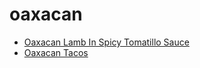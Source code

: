 # oaxacan

 * [Oaxacan Lamb In Spicy Tomatillo Sauce](../../index/o/oaxacan-lamb-in-spicy-tomatillo-sauce-242339.json)
 * [Oaxacan Tacos](../../index/o/oaxacan-tacos.json)
